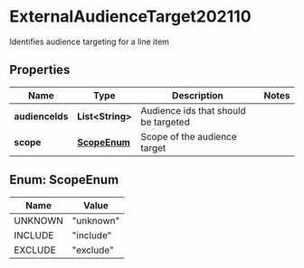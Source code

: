 

# ExternalAudienceTarget202110

Identifies audience targeting for a line item

## Properties

| Name | Type | Description | Notes |
|------------ | ------------- | ------------- | -------------|
|**audienceIds** | **List&lt;String&gt;** | Audience ids that should be targeted |  |
|**scope** | [**ScopeEnum**](#ScopeEnum) | Scope of the audience target |  |



## Enum: ScopeEnum

| Name | Value |
|---- | -----|
| UNKNOWN | &quot;unknown&quot; |
| INCLUDE | &quot;include&quot; |
| EXCLUDE | &quot;exclude&quot; |



